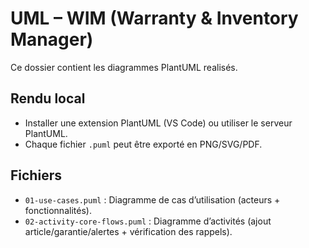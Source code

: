 # UML – WIM (Warranty & Inventory Manager)

Ce dossier contient les diagrammes PlantUML realisés.

## Rendu local

- Installer une extension PlantUML (VS Code) ou utiliser le serveur PlantUML.
- Chaque fichier `.puml` peut être exporté en PNG/SVG/PDF.

## Fichiers

- `01-use-cases.puml` : Diagramme de cas d’utilisation (acteurs + fonctionnalités).
- `02-activity-core-flows.puml` : Diagramme d’activités (ajout article/garantie/alertes + vérification des rappels).
